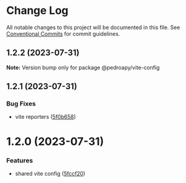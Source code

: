 # Change Log

All notable changes to this project will be documented in this file.
See [Conventional Commits](https://conventionalcommits.org) for commit guidelines.

## 1.2.2 (2023-07-31)

**Note:** Version bump only for package @pedroapy/vite-config





## 1.2.1 (2023-07-31)


### Bug Fixes

* vite reporters ([5f0b658](https://github.com/pedroapy/base-config/commit/5f0b658c968cc39df86103802d355cb31c29aa06))





# 1.2.0 (2023-07-31)


### Features

* shared vite config ([5fccf20](https://github.com/pedroapy/base-config/commit/5fccf204cd78d73c49ab82ec11cdf42ae072a924))
